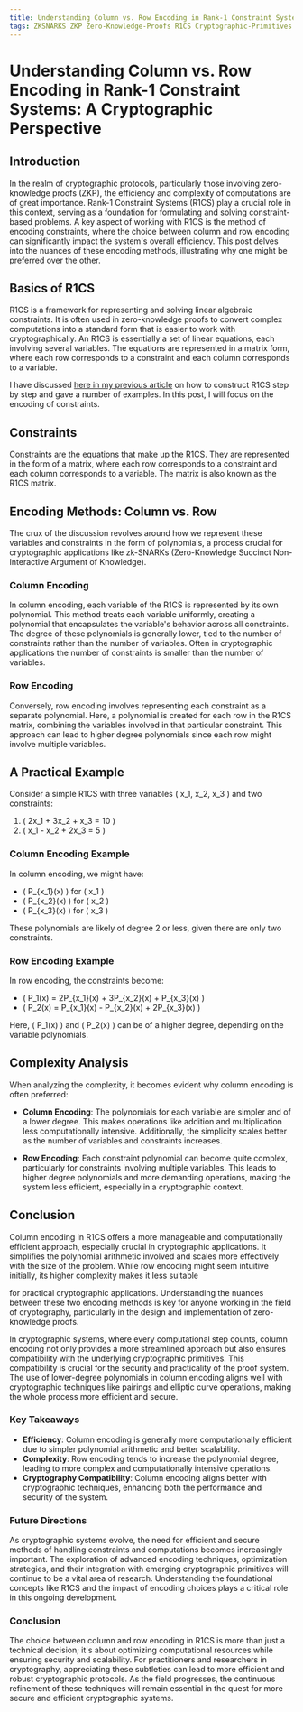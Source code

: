 ```yaml
---
title: Understanding Column vs. Row Encoding in Rank-1 Constraint Systems - A Cryptographic Perspective
tags: ZKSNARKS ZKP Zero-Knowledge-Proofs R1CS Cryptographic-Primitives Rank-1-Constraint-Systems
---
```



# Understanding Column vs. Row Encoding in Rank-1 Constraint Systems: A Cryptographic Perspective

## Introduction
In the realm of cryptographic protocols, particularly those involving zero-knowledge proofs (ZKP), the efficiency and complexity of computations are of great importance. Rank-1 Constraint Systems (R1CS) play a crucial role in this context, serving as a foundation for formulating and solving constraint-based problems. A key aspect of working with R1CS is the method of encoding constraints, where the choice between column and row encoding can significantly impact the system's overall efficiency. This post delves into the nuances of these encoding methods, illustrating why one might be preferred over the other.

## Basics of R1CS
R1CS is a framework for representing and solving linear algebraic constraints. It is often used in zero-knowledge proofs to convert complex computations into a standard form that is easier to work with cryptographically. An R1CS is essentially a set of linear equations, each involving several variables. The equations are represented in a matrix form, where each row corresponds to a constraint and each column corresponds to a variable.

I have discussed [here in my previous article](https://thogiti.github.io/2023/08/14/Mastering-Rank-One-Constraint-System-R1CS-with-Circom-Examples.html) on how to construct R1CS step by step and gave a number of examples.  In this post, I will focus on the encoding of constraints. 

## Constraints
Constraints are the equations that make up the R1CS. They are represented in the form of a matrix, where each row corresponds to a constraint and each column corresponds to a variable. The matrix is also known as the R1CS matrix.

## Encoding Methods: Column vs. Row
The crux of the discussion revolves around how we represent these variables and constraints in the form of polynomials, a process crucial for cryptographic applications like zk-SNARKs (Zero-Knowledge Succinct Non-Interactive Argument of Knowledge).

### Column Encoding
In column encoding, each variable of the R1CS is represented by its own polynomial. This method treats each variable uniformly, creating a polynomial that encapsulates the variable's behavior across all constraints. The degree of these polynomials is generally lower, tied to the number of constraints rather than the number of variables. Often in cryptographic applications  the number of constraints is smaller than the number of variables.

### Row Encoding
Conversely, row encoding involves representing each constraint as a separate polynomial. Here, a polynomial is created for each row in the R1CS matrix, combining the variables involved in that particular constraint. This approach can lead to higher degree polynomials since each row might involve multiple variables.

## A Practical Example
Consider a simple R1CS with three variables \( x_1, x_2, x_3 \) and two constraints:

1. \( 2x_1 + 3x_2 + x_3 = 10 \)
2. \( x_1 - x_2 + 2x_3 = 5 \)

### Column Encoding Example
In column encoding, we might have:

- \( P_{x_1}(x) \) for \( x_1 \)
- \( P_{x_2}(x) \) for \( x_2 \)
- \( P_{x_3}(x) \) for \( x_3 \)

These polynomials are likely of degree 2 or less, given there are only two constraints.

### Row Encoding Example
In row encoding, the constraints become:

- \( P_1(x) = 2P_{x_1}(x) + 3P_{x_2}(x) + P_{x_3}(x) \)
- \( P_2(x) = P_{x_1}(x) - P_{x_2}(x) + 2P_{x_3}(x) \)

Here, \( P_1(x) \) and \( P_2(x) \) can be of a higher degree, depending on the variable polynomials.

## Complexity Analysis
When analyzing the complexity, it becomes evident why column encoding is often preferred:

- **Column Encoding**: The polynomials for each variable are simpler and of a lower degree. This makes operations like addition and multiplication less computationally intensive. Additionally, the simplicity scales better as the number of variables and constraints increases.

- **Row Encoding**: Each constraint polynomial can become quite complex, particularly for constraints involving multiple variables. This leads to higher degree polynomials and more demanding operations, making the system less efficient, especially in a cryptographic context.

## Conclusion
Column encoding in R1CS offers a more manageable and computationally efficient approach, especially crucial in cryptographic applications. It simplifies the polynomial arithmetic involved and scales more effectively with the size of the problem. While row encoding might seem intuitive initially, its higher complexity makes it less suitable

for practical cryptographic applications. Understanding the nuances between these two encoding methods is key for anyone working in the field of cryptography, particularly in the design and implementation of zero-knowledge proofs.

In cryptographic systems, where every computational step counts, column encoding not only provides a more streamlined approach but also ensures compatibility with the underlying cryptographic primitives. This compatibility is crucial for the security and practicality of the proof system. The use of lower-degree polynomials in column encoding aligns well with cryptographic techniques like pairings and elliptic curve operations, making the whole process more efficient and secure.

### Key Takeaways
- **Efficiency**: Column encoding is generally more computationally efficient due to simpler polynomial arithmetic and better scalability.
- **Complexity**: Row encoding tends to increase the polynomial degree, leading to more complex and computationally intensive operations.
- **Cryptography Compatibility**: Column encoding aligns better with cryptographic techniques, enhancing both the performance and security of the system.

### Future Directions
As cryptographic systems evolve, the need for efficient and secure methods of handling constraints and computations becomes increasingly important. The exploration of advanced encoding techniques, optimization strategies, and their integration with emerging cryptographic primitives will continue to be a vital area of research. Understanding the foundational concepts like R1CS and the impact of encoding choices plays a critical role in this ongoing development.

### Conclusion
The choice between column and row encoding in R1CS is more than just a technical decision; it's about optimizing computational resources while ensuring security and scalability. For practitioners and researchers in cryptography, appreciating these subtleties can lead to more efficient and robust cryptographic protocols. As the field progresses, the continuous refinement of these techniques will remain essential in the quest for more secure and efficient cryptographic systems.
